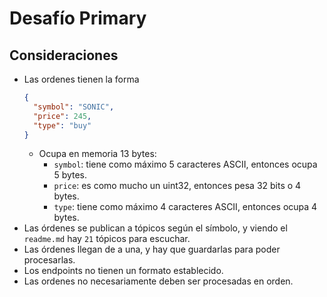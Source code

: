 # Desafío Primary
## Consideraciones
* Las ordenes tienen la forma 
  ```json 
  {
    "symbol": "SONIC", 
    "price": 245, 
    "type": "buy"
  }
  ```
  * Ocupa en memoria 13 bytes:
    * `symbol`: tiene como máximo 5 caracteres ASCII, entonces ocupa 5 bytes.
    * `price`: es como mucho un uint32, entonces pesa 32 bits o 4 bytes.
    * `type`: tiene como máximo 4 caracteres ASCII, entonces ocupa 4 bytes.
* Las órdenes se publican a tópicos según el símbolo, y viendo el `readme.md` hay `21` tópicos para escuchar.
* Las órdenes llegan de a una, y hay que guardarlas para poder procesarlas.
* Los endpoints no tienen un formato establecido.
* Las ordenes no necesariamente deben ser procesadas en orden.